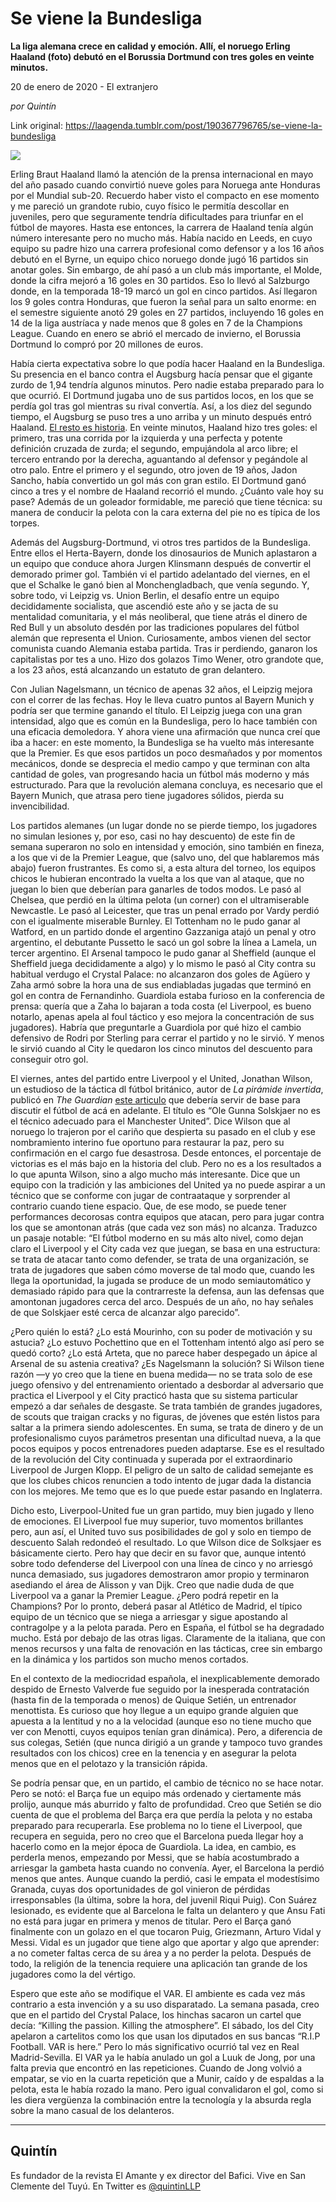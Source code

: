 # Se viene la Bundesliga

**La liga alemana crece en calidad y emoción.  Allí, el noruego Erling Haaland (foto) debutó en el Borussia Dortmund con tres goles en veinte minutos.**

20 de enero de 2020 - El extranjero

_por Quintín_

Link original: https://laagenda.tumblr.com/post/190367796765/se-viene-la-bundesliga

![](https://64.media.tumblr.com/b38714259afda38deb82e2595c2d1da6/bc2d0b896fd61780-e1/s500x750/2e18ce972f4606d9595acd544009754c783c7184.jpg)

Erling Braut Haaland llamó la atención de la prensa internacional en mayo del año pasado cuando convirtió nueve goles para Noruega ante Honduras por el Mundial sub-20. Recuerdo haber visto el compacto en ese momento y me pareció un grandote rubio, cuyo físico le permitía descollar en juveniles, pero que seguramente tendría dificultades para triunfar en el fútbol de mayores. Hasta ese entonces, la carrera de Haaland  tenía algún número interesante pero no mucho más. Había nacido en Leeds, en cuyo equipo su padre hizo una carrera profesional como defensor y a los 16 años debutó en el Byrne, un equipo chico noruego donde jugó 16 partidos sin anotar goles. Sin embargo, de ahí pasó a un club más importante, el Molde, donde la cifra mejoró a 16 goles en 30 partidos. Eso lo llevó al Salzburgo donde, en la temporada 18-19 marcó un gol en cinco partidos. Así llegaron los 9 goles contra Honduras, que fueron la señal para un salto enorme: en el semestre siguiente anotó 29 goles en 27 partidos, incluyendo 16 goles en 14 de la liga austríaca y nade menos que 8 goles en 7 de la Champions League. Cuando en enero se abrió el mercado de invierno, el Borussia Dortmund lo compró por 20 millones de euros.

Había cierta expectativa sobre lo que podía hacer Haaland en la Bundesliga. Su presencia en el banco contra el Augsburg hacía pensar que el gigante zurdo de 1,94 tendría algunos minutos. Pero nadie estaba preparado para lo que ocurrió. El Dortmund jugaba uno de sus partidos locos, en los que se perdía gol tras gol mientras su rival convertía. Así, a los diez del segundo tiempo, el Augsburg se puso tres a uno arriba y un minuto después entró Haaland. [El resto es historia](https://www.youtube.com/watch?v=AGLHZZGdimg&feature=onebox). En veinte minutos, Haaland hizo tres goles: el primero, tras una corrida por la izquierda y una perfecta y potente definición cruzada de zurda; el segundo, empujándola al arco libre; el tercero entrando por la derecha, aguantando al defensor y pegándole al otro palo. Entre el primero y el segundo, otro joven de 19 años, Jadon Sancho, había convertido un gol más con gran estilo. El Dortmund ganó cinco a tres y el nombre de Haaland recorrió el mundo. ¿Cuánto vale hoy su pase? Además de un goleador formidable, me pareció que tiene técnica: su manera de conducir la pelota con la cara externa del pie no es típica de los torpes.

Además del Augsburg-Dortmund, vi otros tres partidos de la Bundesliga. Entre ellos el Herta-Bayern, donde los dinosaurios de Munich aplastaron a un equipo que conduce ahora Jurgen Klinsmann después de convertir el demorado primer gol. También vi el partido adelantado del viernes, en el que el Schalke le ganó bien al Monchengladbach, que venía segundo. Y, sobre todo, vi Leipzig vs. Union Berlin, el desafío entre un equipo decididamente socialista, que ascendió este año y se jacta de su mentalidad comunitaria, y el más neoliberal, que tiene atrás el dinero de Red Bull y un absoluto desdén por las tradiciones populares del fútbol alemán que representa el Union. Curiosamente, ambos vienen del sector comunista cuando Alemania estaba partida. Tras ir perdiendo, ganaron los capitalistas por tes a uno. Hizo dos golazos Timo Wener, otro grandote que, a los 23 años, está alcanzando un estatuto de gran delantero.



Con Julian Nagelsmann, un técnico de apenas 32 años, el Leipzig mejora con el correr de las fechas. Hoy le lleva cuatro puntos al Bayern Munich y podría ser  que termine ganando el título. El Leipzig juega con una gran intensidad, algo que es común en la Bundesliga, pero lo hace también con una eficacia demoledora. Y ahora viene una afirmación que nunca creí que iba a hacer: en este momento, la Bundesliga se ha vuelto más interesante que la Premier. Es que esos partidos un poco desmañados y por momentos mecánicos, donde se desprecia el medio campo y que terminan con alta cantidad de goles, van progresando hacia un fútbol más moderno y más estructurado. Para que la revolución alemana concluya, es necesario que el Bayern Munich, que atrasa pero tiene jugadores sólidos, pierda su invencibilidad. 

Los partidos alemanes (un lugar donde no se pierde tiempo, los jugadores no simulan lesiones y, por eso, casi no hay descuento) de este fin de semana superaron no solo en intensidad y emoción, sino también en fineza, a los que vi de la Premier League, que (salvo uno, del que hablaremos más abajo) fueron frustrantes. Es como si, a esta altura del torneo, los equipos chicos le hubieran encontrado la vuelta a los que van al ataque, que no juegan lo bien que deberían para ganarles de todos modos. Le pasó al Chelsea, que perdió en la última pelota (un corner) con el ultramiserable Newcastle. Le pasó al Leicester, que tras un penal errado por Vardy perdió con el igualmente miserable Burnley. El Tottenham no le pudo ganar al Watford, en un partido donde el argentino Gazzaniga atajó un penal y otro argentino, el debutante Pussetto le sacó un gol sobre la línea a Lamela, un tercer argentino. El Arsenal tampoco le pudo ganar al Sheffield (aunque el Sheffield juega decididamente a algo) y lo mismo le pasó al City contra su habitual verdugo el Crystal Palace: no alcanzaron dos goles de Agüero y Zaha armó sobre la hora una de sus endiabladas jugadas que terminó en gol en contra de Fernandinho. Guardiola estaba furioso en la conferencia de prensa: quería que a Zaha lo bajaran a toda costa (el Liverpool, es bueno notarlo, apenas apela al foul táctico y eso mejora la concentración de sus jugadores). Habría que preguntarle a Guardiola por qué hizo el cambio defensivo de Rodri por Sterling para cerrar el partido y no le sirvió. Y menos le sirvió cuando al City le quedaron los cinco minutos del descuento para conseguir otro gol. 

El viernes, antes del partido entre Liverpool y el United, Jonathan Wilson, un estudioso de la táctica dl fútbol británico, autor de *La pirámide invertida*, publicó en *The Guardian* [este articulo](https://www.theguardian.com/football/blog/2020/jan/18/ole-gunnar-solskjaer-not-right-manager-manchester-united) que debería servir de base para discutir el fútbol de acá en adelante. El título es “Ole Gunna Solskjaer no es el técnico adecuado para el Manchester United”. Dice Wilson que al noruego lo trajeron por el cariño que despierta su pasado en el club y ese nombramiento interino fue oportuno para restaurar la paz, pero su confirmación en el cargo fue desastrosa. Desde entonces, el porcentaje de victorias es el más bajo en la historia del club. Pero no es a los resultados a lo que apunta Wilson, sino a algo mucho más interesante. Dice que un equipo con la tradición y las ambiciones del United ya no puede aspirar a un técnico que se conforme con jugar de contraataque y sorprender al contrario cuando tiene espacio. Que, de ese modo, se puede tener performances decorosas contra equipos que atacan, pero para jugar contra los que se amontonan atrás (que cada vez son más) no alcanza. Traduzco un pasaje notable: “El fútbol moderno en su más alto nivel, como dejan claro el Liverpool y el City cada vez que juegan, se basa en una estructura: se trata de atacar tanto como defender, se trata de una organización, se trata de jugadores que saben cómo moverse de tal modo que, cuando les llega la oportunidad, la jugada se produce de un modo semiautomático y demasiado rápido para que la contrarreste la defensa, aun las defensas que amontonan jugadores cerca del arco. Después de un año, no hay señales de que Solskjaer esté cerca de alcanzar algo parecido”.

¿Pero quién lo está? ¿Lo está Mourinho, con su poder de motivación y su astucia? ¿Lo estuvo Pochettino que en el Tottenham intentó algo así pero se quedó corto? ¿Lo está Arteta, que no parece haber despegado un ápice al Arsenal de su astenia creativa? ¿Es Nagelsmann la solución? Si Wilson tiene razón —y yo creo que la tiene en buena medida— no se trata solo de ese juego ofensivo y del entrenamiento orientado a desbordar al adversario que practica el Liverpool y el City practicó hasta que su sistema particular empezó a dar señales de desgaste. Se trata también de grandes jugadores, de scouts que traigan cracks y no figuras, de jóvenes que estén listos para saltar a la primera siendo adolescentes. En suma, se trata de dinero y de un profesionalismo cuyos parámetros presentan una dificultad nueva, a la que pocos equipos y pocos entrenadores pueden adaptarse. Ese es el resultado de la revolución del City continuada y superada por el extraordinario Liverpool de Jurgen Klopp. El peligro de un salto de calidad semejante es que los clubes chicos renuncien a todo intento de jugar dada la distancia con los mejores. Me temo que es lo que puede estar pasando en Inglaterra. 

Dicho esto, Liverpool-United fue un gran partido, muy bien jugado y lleno de emociones. El Liverpool fue muy superior, tuvo momentos brillantes pero, aun así, el United tuvo sus posibilidades de gol y solo en tiempo de descuento Salah redondeó el resultado. Lo que Wilson dice de Solksjaer es básicamente cierto. Pero hay que decir en su favor que, aunque intentó sobre todo defenderse del Liverpool con una línea de cinco y no arriesgó nunca demasiado, sus jugadores demostraron amor propio y terminaron asediando el área de Alisson y van Dijk. Creo que nadie duda de que Liverpool va a ganar la Premier League. ¿Pero podrá repetir en la Champions? Por lo pronto, deberá pasar al Atlético de Madrid, el típico equipo de un técnico que se niega a arriesgar y sigue apostando al contragolpe y a la pelota parada. Pero en España, el fútbol se ha degradado mucho. Está por debajo de las otras ligas. Claramente de la italiana, que con menos recursos y una falta de renovación en las tácticas, cree sin embargo en la dinámica y los partidos son mucho menos cortados.

  

En el contexto de la mediocridad española, el inexplicablemente demorado despido de Ernesto Valverde fue seguido por la inesperada contratación (hasta fin de la temporada o menos) de Quique Setién, un entrenador menottista. Es curioso que hoy llegue a un equipo grande alguien que apuesta a la lentitud y no a la velocidad (aunque eso no tiene mucho que ver con Menotti, cuyos equipos tenían gran dinámica). Pero, a diferencia de sus colegas, Setién (que nunca dirigió a un grande y tampoco tuvo grandes resultados con los chicos) cree en la tenencia y en asegurar la pelota menos que en el pelotazo y la transición rápida. 

Se podría pensar que, en un partido, el cambio de técnico no se hace notar. Pero se notó: el Barça fue un equipo más ordenado y ciertamente más prolijo, aunque más aburrido y falto de profundidad. Creo que Setién se dio cuenta de que el problema del Barça era que perdía la pelota y no estaba preparado para recuperarla. Ese problema no lo tiene el Liverpool, que recupera en seguida, pero no creo que el Barcelona pueda llegar hoy a hacerlo como en la mejor época de Guardiola. La idea, en cambio, es perderla menos, empezando por Messi, que se había acostumbrado a arriesgar la gambeta hasta cuando no convenía. Ayer, el Barcelona la perdió menos que antes. Aunque cuando la perdió, casi le empata el modestísimo Granada, cuyas dos oportunidades de gol vinieron de pérdidas irresponsables (la última, sobre la hora, del juvenil Riqui Puig). Con Suárez lesionado, es evidente que al Barcelona le falta un delantero y que Ansu Fati no está para jugar en primera y menos de titular. Pero el Barça ganó finalmente con un golazo en el que tocaron Puig, Griezmann, Arturo Vidal y Messi. Vidal es un jugador que tiene algo que aportar y algo que aprender: a no cometer faltas cerca de su área y a no perder la pelota. Después de todo, la religión de la tenencia requiere una aplicación tan grande de los jugadores como la del vértigo.

Espero que este año se modifique el VAR. El ambiente es cada vez más contrario a esta invención y a su uso disparatado. La semana pasada, creo que en el partido del Crystal Palace, los hinchas sacaron un cartel que decía: “Killing the passion. Killing the atmosphere”. El sábado, los del City apelaron a cartelitos como los que usan los diputados en sus bancas “R.I.P Football. VAR is here.” Pero lo más significativo ocurrió tal vez en Real Madrid-Sevilla. El VAR ya le había anulado un gol a Luuk de Jong, por una falta previa que encontró en las repeticiones. Cuando de Jong volvió a empatar, se vio en la cuarta repetición que a Munir, caído y de espaldas a la pelota, esta le había rozado la mano. Pero igual convalidaron el gol, como si les diera vergüenza la combinación entre la tecnología y la absurda regla sobre la mano casual de los delanteros. 



---

Quintín
-------

 Es fundador de la revista El Amante y ex director del Bafici. Vive en San Clemente del Tuyú. En Twitter es [@quintinLLP](https://twitter.com/quintinLLP) 

